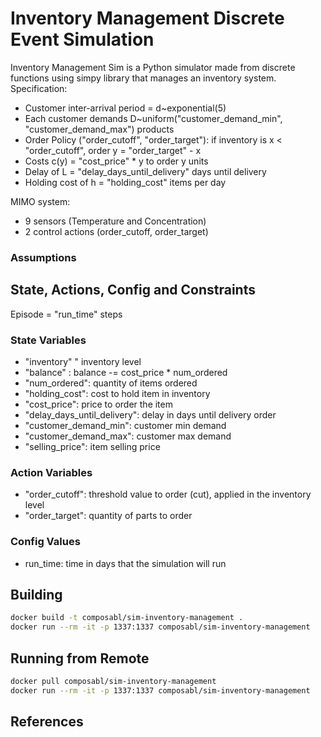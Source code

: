 # Inventory Management Discrete Event Simulation

Inventory Management Sim is a Python simulator made from discrete functions using simpy library that manages an inventory system.<br>
Specification:
* Customer inter-arrival period = d~exponential(5)
* Each customer demands D~uniform("customer_demand_min", "customer_demand_max") products
* Order Policy ("order_cutoff", "order_target"): if inventory is x < "order_cutoff", order y = "order_target" - x
* Costs c(y) = "cost_price" * y to order y units
* Delay of L = "delay_days_until_delivery" days until delivery
* Holding cost of h = "holding_cost" items per day

MIMO system:
* 9 sensors (Temperature and Concentration)
* 2 control actions (order_cutoff, order_target)

### Assumptions

## State, Actions, Config and Constraints
Episode = "run_time" steps

### State Variables
* "inventory" " inventory level
* "balance" : balance -= cost_price * num_ordered
* "num_ordered": quantity of items ordered
* "holding_cost": cost to hold item in inventory
* "cost_price": price to order the item
* "delay_days_until_delivery": delay in days until delivery order
* "customer_demand_min": customer min demand
* "customer_demand_max": customer max demand
* "selling_price": item selling price


### Action Variables
* "order_cutoff": threshold value to order (cut), applied in the inventory level
* "order_target": quantity of parts to order

### Config Values
* run_time: time in days that the simulation will run


## Building

```bash
docker build -t composabl/sim-inventory-management .
docker run --rm -it -p 1337:1337 composabl/sim-inventory-management
```

## Running from Remote

```bash
docker pull composabl/sim-inventory-management
docker run --rm -it -p 1337:1337 composabl/sim-inventory-management
```

## References

